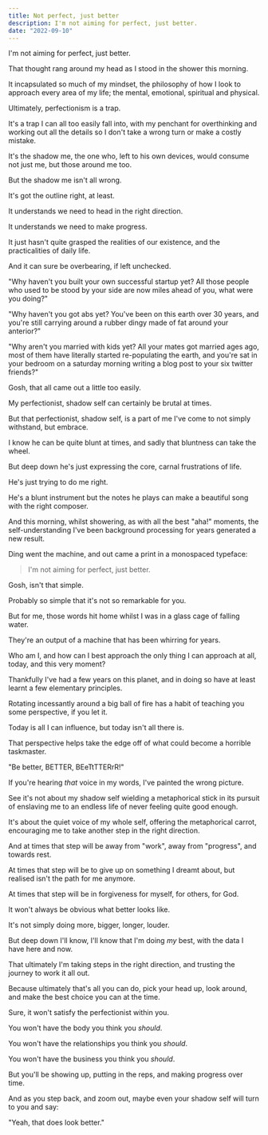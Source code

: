 ```yaml
---
title: Not perfect, just better
description: I'm not aiming for perfect, just better.
date: "2022-09-10"
---
```


I'm not aiming for perfect, just better.

That thought rang around my head as I stood in the shower this morning.

It incapsulated so much of my mindset, the philosophy of how I look to approach every area of my life; the mental, emotional, spiritual and physical.

Ultimately, perfectionism is a trap.

It's a trap I can all too easily fall into, with my penchant for overthinking and working out all the details so I don't take a wrong turn or make a costly mistake.

It's the shadow me, the one who, left to his own devices, would consume not just me, but those around me too.

But the shadow me isn't all wrong.

It's got the outline right, at least.

It understands we need to head in the right direction.

It understands we need to make progress.

It just hasn't quite grasped the realities of our existence, and the practicalities of daily life.

And it can sure be overbearing, if left unchecked.

"Why haven't you built your own successful startup yet? All those people who used to be stood by your side are now miles ahead of you, what were you doing?"

"Why haven't you got abs yet? You've been on this earth over 30 years, and you're still carrying around a rubber dingy made of fat around your anterior?"

"Why aren't you married with kids yet? All your mates got married ages ago, most of them have literally started re-populating the earth, and you're sat in your bedroom on a saturday morning writing a blog post to your six twitter friends?"

Gosh, that all came out a little too easily.

My perfectionist, shadow self can certainly be brutal at times.

But that perfectionist, shadow self, is a part of me I've come to not simply withstand, but embrace.

I know he can be quite blunt at times, and sadly that bluntness can take the wheel.

But deep down he's just expressing the core, carnal frustrations of life.

He's just trying to do me right.

He's a blunt instrument but the notes he plays can make a beautiful song with the right composer.

And this morning, whilst showering, as with all the best "aha!" moments, the self-understanding I've been background processing for years generated a new result.

Ding went the machine, and out came a print in a monospaced typeface:

> I'm not aiming for perfect, just better.

Gosh, isn't that simple.

Probably so simple that it's not so remarkable for you.

But for me, those words hit home whilst I was in a glass cage of falling water.

They're an output of a machine that has been whirring for years.

Who am I, and how can I best approach the only thing I can approach at all, today, and this very moment?

Thankfully I've had a few years on this planet, and in doing so have at least learnt a few elementary principles.

Rotating incessantly around a big ball of fire has a habit of teaching you some perspective, if you let it.

Today is all I can influence, but today isn't all there is.

That perspective helps take the edge off of what could become a horrible taskmaster.

"Be better, BETTER, BEeTtTTERrR!"

If you're hearing *that* voice in my words, I've painted the wrong picture.

See it's not about my shadow self wielding a metaphorical stick in its pursuit of enslaving me to an endless life of never feeling quite good enough.

It's about the quiet voice of my whole self, offering the metaphorical carrot, encouraging me to take another step in the right direction.

And at times that step will be away from "work", away from "progress", and towards rest.

At times that step will be to give up on something I dreamt about, but realised isn't the path for me anymore.

At times that step will be in forgiveness for myself, for others, for God.

It won't always be obvious what better looks like.

It's not simply doing more, bigger, longer, louder.

But deep down I'll know, I'll know that I'm doing *my* best, with the data I have here and now.

That ultimately I'm taking steps in the right direction, and trusting the journey to work it all out.

Because ultimately that's all you can do, pick your head up, look around, and make the best choice you can at the time.

Sure, it won't satisfy the perfectionist within you.

You won't have the body you think you *should*.

You won't have the relationships you think you *should*.

You won't have the business you think you *should*.

But you'll be showing up, putting in the reps, and making progress over time.

And as you step back, and zoom out, maybe even your shadow self will turn to you and say:

"Yeah, that does look better."
